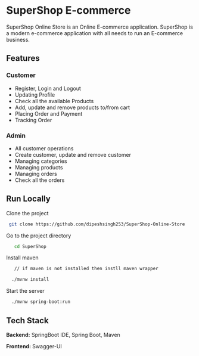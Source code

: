 
<!--![Logo](https://dev-to-uploads.s3.amazonaws.com/uploads/articles/th5xamgrr6se0x5ro4g6.png)
-->

# SuperShop E-commerce

SuperShop Online Store is an Online E-commerce application. SuperShop is a modern e-commerce application with all needs to run an E-commerce business.






## Features

### Customer

- Register, Login and Logout
- Updating Profile
- Check all the available Products
- Add, update and remove products to/from cart
- Placing Order and Payment
- Tracking Order


### Admin

- All customer operations
- Create customer, update and remove customer
- Managing categories
- Managing products 
- Managing orders
- Check all the orders


## Run Locally

Clone the project

```bash
 git clone https://github.com/dipeshsingh253/SuperShop-Online-Store
```

Go to the project directory

```bash
   cd SuperShop
```

Install maven

```bash
   // if maven is not installed then instll maven wrapper

  ./mvnw install 
```

Start the server

```bash
  ./mvnw spring-boot:run
```


## Tech Stack

**Backend:** SpringBoot IDE, Spring Boot, Maven

**Frontend:** Swagger-UI

<!--
## Screenshots

![App Screenshot](https://via.placeholder.com/468x300?text=App+Screenshot+Here)

![App Screenshot](https://via.placeholder.com/468x300?text=App+Screenshot+Here)
-->
